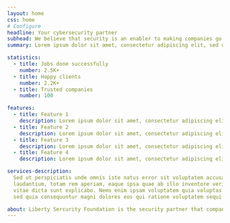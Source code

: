 ```yaml
---
layout: home
css: home
# Configure
headline: Your cybersecurity partner
subhead: We believe that security is an enabler to making companies go faster.
summary: Lorem ipsum dolor sit amet, consectetur adipiscing elit, sed do eiusmod tempor incididunt ut labore et dolore magna aliqua. Ut enim ad minim veniam, quis nostrud exercitation ullamco laboris nisi ut aliquip ex ea commodo consequat.

statistics:
  - title: Jobs done successfully
    number: 2.5K+
  - title: Happy clients
    number: 2.2K+
  - title: Trusted companies
    number: 100

features:
  - title: Feature 1
    description: Lorem ipsum dolor sit amet, consectetur adipiscing elit, sed do eiusmod tempor incididunt ut labore et dolore magna aliqua.
  - title: Feature 2
    description: Lorem ipsum dolor sit amet, consectetur adipiscing elit, sed do eiusmod tempor incididunt ut labore et dolore magna aliqua.
  - title: Feature 3
    description: Lorem ipsum dolor sit amet, consectetur adipiscing elit, sed do eiusmod tempor incididunt ut labore et dolore magna aliqua.
  - title: Feature 4
    description: Lorem ipsum dolor sit amet, consectetur adipiscing elit, sed do eiusmod tempor incididunt ut labore et dolore magna aliqua.

services-description:
  Sed ut perspiciatis unde omnis iste natus error sit voluptatem accusantium doloremque
  laudantium, totam rem aperiam, eaque ipsa quae ab illo inventore veritatis et quasi architecto beatae
  vitae dicta sunt explicabo. Nemo enim ipsam voluptatem quia voluptas sit aspernatur aut odit aut fugit,
  sed quia consequuntur magni dolores eos qui ratione voluptatem sequi nesciunt.

about: Liberty Sercurity Foundation is the security partner that companies turn to for end-to-end solutions that attack the chaos of the cybersecurity landscape with context.
---
```

